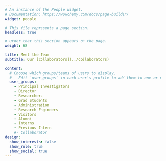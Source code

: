 ```yaml
---
# An instance of the People widget.
# Documentation: https://wowchemy.com/docs/page-builder/
widget: people

# This file represents a page section.
headless: true

# Order that this section appears on the page.
weight: 68

title: Meet the Team
subtitle: Our [collaborators](../collaborators)

content:
  # Choose which groups/teams of users to display.
  #   Edit `user_groups` in each user's profile to add them to one or more of these groups.
  user_groups:
    - Principal Investigators
    - Director
    - Researchers
    - Grad Students
    - Administration
    - Research Engineers
    - Visitors
    - Alumni
    - Interns
    - Previous Intern
    #- Collaborator
design:
  show_interests: false
  show_role: true
  show_social: true
---
```


